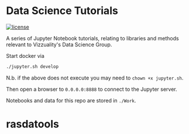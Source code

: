 # Data Science Tutorials

[![license](https://img.shields.io/github/license/mashape/apistatus.svg)](https://github.com/Vizzuality/sql2gee/blob/develop/LICENSE)

A series of Jupyter Notebook tutorials, relating to libraries and methods relevant to Vizzuality's Data Science Group.

Start docker via
```bash
./jupyter.sh develop
```

N.b. if the above does not execute you may need to `chown +x jupyter.sh`.

Then open a browser to `0.0.0.0:8888` to connect to the Jupyter server.

Notebooks and data for this repo are stored in `./Work`.
# rasdatools
